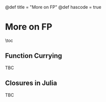 @def title = "More on FP"
@def hascode = true

# More on FP

\toc

## Function Currying
TBC

## Closures in Julia
TBC

